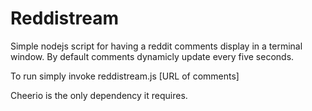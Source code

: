 Reddistream
=============

Simple nodejs script for having a reddit comments display in a terminal window.
By default comments dynamicly update every five seconds.

To run simply invoke reddistream.js [URL of comments]

Cheerio is the only dependency it requires.
